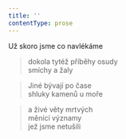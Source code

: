 ```yaml
---
title: ''
contentType: prose
---
```


>   

>   

Už skoro jsme co navlékáme

> dokola tytéž příběhy osudy  
> smíchy a žaly

> Jiné bývají po čase  
> shluky kamenů u moře

> a živé věty mrtvých  
> měnící významy  
> jež jsme netušili
